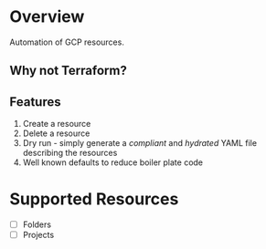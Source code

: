 
# Overview

Automation of GCP resources.

## Why not Terraform?

## Features

1. Create a resource
2. Delete a resource
3. Dry run - simply generate a _compliant_ and _hydrated_ YAML file describing the resources
4. Well known defaults to reduce boiler plate code

# Supported Resources

- [ ] Folders
- [ ] Projects
